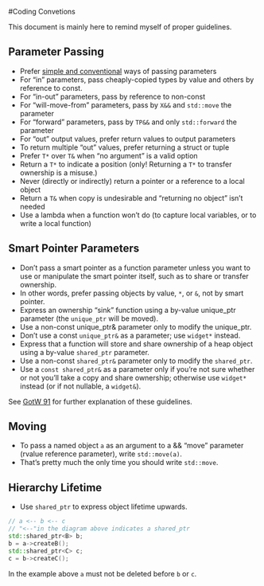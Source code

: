 #Coding Convetions

This document is mainly here to remind myself of proper guidelines.

## Parameter Passing
- Prefer [simple and conventional](https://isocpp.github.io/CppCoreGuidelines/CppCoreGuidelines#Rf-conventional) ways of passing parameters
- For “in” parameters, pass cheaply-copied types by value and others by reference to const.
- For “in-out” parameters, pass by reference to non-const
- For “will-move-from” parameters, pass by `X&&` and `std::move` the parameter
- For “forward” parameters, pass by `TP&&` and only `std::forward` the parameter
- For “out” output values, prefer return values to output parameters
- To return multiple “out” values, prefer returning a struct or tuple
- Prefer `T*` over `T&` when “no argument” is a valid option
- Return a `T*` to indicate a position (only! Returning a `T*` to transfer ownership is a misuse.)
- Never (directly or indirectly) return a pointer or a reference to a local object
- Return a `T&` when copy is undesirable and “returning no object” isn’t needed
- Use a lambda when a function won’t do (to capture local variables, or to write a local function)

## Smart Pointer Parameters

- Don’t pass a smart pointer as a function parameter unless you want to use or manipulate the smart pointer itself, such as to share or transfer ownership.
- In other words, prefer passing objects by value, `*`, or `&`, not by smart pointer.
- Express an ownership “sink” function using a by-value unique_ptr parameter (the `unique_ptr` will be moved).
- Use a non-const unique_ptr& parameter only to modify the unique_ptr.
- Don’t use a const `unique_ptr&` as a parameter; use `widget*` instead.
- Express that a function will store and share ownership of a heap object using a by-value `shared_ptr` parameter.
- Use a non-const `shared_ptr&` parameter only to modify the `shared_ptr`.
- Use a `const shared_ptr&` as a parameter only if you’re not sure whether or not you’ll take a copy and share ownership; otherwise use `widget*` instead (or if not nullable, a `widget&`).

See [GotW 91](https://herbsutter.com/2013/06/05/gotw-91-solution-smart-pointer-parameters/) for further explanation of these guidelines.

## Moving

- To pass a named object `a` as an argument to a && “move” parameter (rvalue reference parameter), write `std::move(a)`. 
- That’s pretty much the only time you should write `std::move`.

## Hierarchy Lifetime
- Use `shared_ptr` to express object lifetime upwards.
```c++
// a <-- b <-- c
// "<--"in the diagram above indicates a shared_ptr
std::shared_ptr<B> b;
b = a->createB();
std::shared_ptr<C> c;
c = b->createC();
```
In the example above `a` must not be deleted before `b` or `c`.